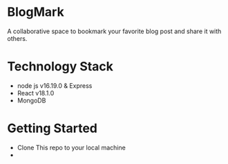 # BlogMark
A collaborative space to bookmark your favorite blog post and share it with others. 

# Technology Stack
- node js v16.19.0 & Express
- React v18.1.0
- MongoDB

# Getting Started
- Clone This repo to your local machine
- 